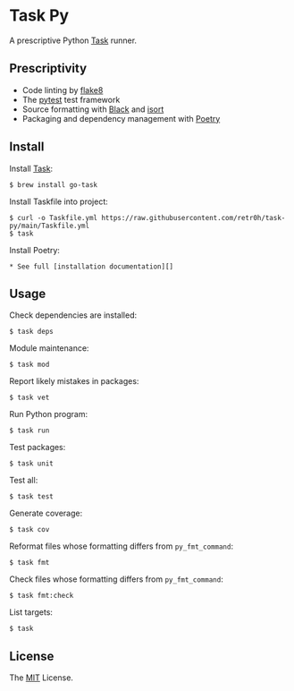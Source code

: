 # Task Py

A prescriptive Python [Task][] runner.

## Prescriptivity

* Code linting by [flake8][]
* The [pytest][] test framework
* Source formatting with [Black][] and [isort][]
* Packaging and dependency management with [Poetry][]

## Install

Install [Task][]:

    $ brew install go-task

Install Taskfile into project:

    $ curl -o Taskfile.yml https://raw.githubusercontent.com/retr0h/task-py/main/Taskfile.yml
    $ task

Install Poetry:

    * See full [installation documentation][]

## Usage

Check dependencies are installed:

    $ task deps

Module maintenance:

    $ task mod

Report likely mistakes in packages:

    $ task vet

Run Python program:

    $ task run

Test packages:

    $ task unit

Test all:

    $ task test

Generate coverage:

    $ task cov

Reformat files whose formatting differs from `py_fmt_command`:

    $ task fmt

Check files whose formatting differs from `py_fmt_command`:

    $ task fmt:check

List targets:

    $ task

## License

The [MIT] License.

[Task]: https://github.com/go-task/task
[flake8]: https://flake8.pycqa.org/en/latest/
[pytest]: https://docs.pytest.org/en/7.3.x/
[Black]: https://pypi.org/project/black/
[isort]: https://pycqa.github.io/isort/
[Poetry]: https://pypi.org/project/poetry/
[installation documentation]: https://python-poetry.org/docs/#installing-with-the-official-installer
[MIT]: LICENSE
